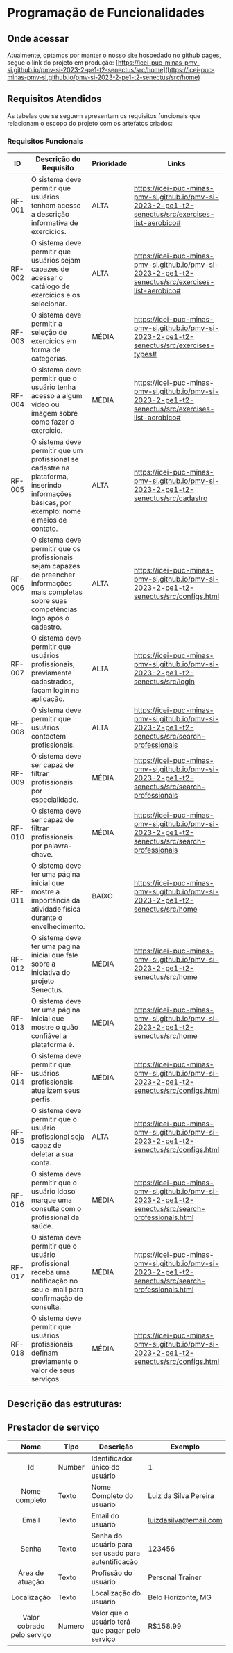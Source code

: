 # Programação de Funcionalidades

## Onde acessar
Atualmente, optamos por manter o nosso site hospedado no github pages, segue o link do projeto em produção:
[https://icei-puc-minas-pmv-si.github.io/pmv-si-2023-2-pe1-t2-senectus/src/home](https://icei-puc-minas-pmv-si.github.io/pmv-si-2023-2-pe1-t2-senectus/src/home)

## Requisitos Atendidos

As tabelas que se seguem apresentam os requisitos funcionais que relacionam o escopo do projeto com os artefatos criados:

### Requisitos Funcionais

|ID    | Descrição do Requisito | Prioridade | Links | Artefato Criado |
| --- | --- | --- | --- | --- |
| RF-001 | O sistema deve permitir que usuários tenham acesso a descrição informativa de exercícios. | ALTA | https://icei-puc-minas-pmv-si.github.io/pmv-si-2023-2-pe1-t2-senectus/src/exercises-list-aerobico# | exercises-list-aerobico.html |
| RF-002 | O sistema deve permitir que usuários sejam capazes de acessar o catálogo de exercícios e os selecionar. | ALTA | https://icei-puc-minas-pmv-si.github.io/pmv-si-2023-2-pe1-t2-senectus/src/exercises-list-aerobico# | exercises-list-aerobico.html |
| RF-003 | O sistema deve permitir a seleção de exercícios em forma de categorias. | MÉDIA | https://icei-puc-minas-pmv-si.github.io/pmv-si-2023-2-pe1-t2-senectus/src/exercises-types# | exercises-types.html |
| RF-004 | O sistema deve permitir que o usuário tenha acesso a algum vídeo ou imagem sobre como fazer o exercício. | MÉDIA | https://icei-puc-minas-pmv-si.github.io/pmv-si-2023-2-pe1-t2-senectus/src/exercises-list-aerobico#  | exercises-list-aerobico.html
| RF-005 | O sistema deve permitir que um profissional se cadastre na plataforma, inserindo informações básicas, por exemplo: nome e meios de contato. | ALTA | https://icei-puc-minas-pmv-si.github.io/pmv-si-2023-2-pe1-t2-senectus/src/cadastro | cadastro.html |
| RF-006 | O sistema deve permitir que os profissionais sejam capazes de preencher informações mais completas sobre suas competências logo após o cadastro. | ALTA | https://icei-puc-minas-pmv-si.github.io/pmv-si-2023-2-pe1-t2-senectus/src/configs.html | configs.html |
| RF-007 | O sistema deve permitir que usuários profissionais, previamente cadastrados, façam login na aplicação. | ALTA | https://icei-puc-minas-pmv-si.github.io/pmv-si-2023-2-pe1-t2-senectus/src/login  | login.html |
| RF-008 | O sistema deve permitir que usuários contactem profissionais. | ALTA | https://icei-puc-minas-pmv-si.github.io/pmv-si-2023-2-pe1-t2-senectus/src/search-professionals | search-professionals.html |
| RF-009 | O sistema deve ser capaz de filtrar profissionais por especialidade. | MÉDIA | https://icei-puc-minas-pmv-si.github.io/pmv-si-2023-2-pe1-t2-senectus/src/search-professionals | search-professionals.html |
| RF-010 | O sistema deve ser capaz de filtrar profissionais por palavra-chave. | MÉDIA | https://icei-puc-minas-pmv-si.github.io/pmv-si-2023-2-pe1-t2-senectus/src/search-professionals | search-professionals.html |
| RF-011 | O sistema deve ter uma página inicial que mostre a importância da atividade física durante o envelhecimento. | BAIXO | https://icei-puc-minas-pmv-si.github.io/pmv-si-2023-2-pe1-t2-senectus/src/home | home.html|  
| RF-012 | O sistema deve ter uma página inicial que fale sobre a iniciativa do projeto Senectus. | MÉDIA | https://icei-puc-minas-pmv-si.github.io/pmv-si-2023-2-pe1-t2-senectus/src/home | home.html |
| RF-013 | O sistema deve ter uma página inicial que mostre o quão confiável a plataforma é. | MÉDIA | https://icei-puc-minas-pmv-si.github.io/pmv-si-2023-2-pe1-t2-senectus/src/home | home.html |
| RF-014 | O sistema deve permitir que usuários profissionais atualizem seus perfis. | MÉDIA | https://icei-puc-minas-pmv-si.github.io/pmv-si-2023-2-pe1-t2-senectus/src/configs.html | configs.html |
| RF-015 | O sistema deve permitir que o usuário profissional seja capaz de deletar a sua conta. | ALTA | https://icei-puc-minas-pmv-si.github.io/pmv-si-2023-2-pe1-t2-senectus/src/configs.html  | configs.html |
| RF-016 | O sistema deve permitir que o usuário idoso marque uma consulta com o profissional da saúde. | MÉDIA | https://icei-puc-minas-pmv-si.github.io/pmv-si-2023-2-pe1-t2-senectus/src/search-professionals.html | search-professionals.html | 
| RF-017 | O sistema deve permitir que o usuário profissional receba uma notificação no seu e-mail para confirmação de consulta. | MÉDIA | https://icei-puc-minas-pmv-si.github.io/pmv-si-2023-2-pe1-t2-senectus/src/search-professionals.html | search-professionals.html |
| RF-018 | O sistema deve permitir que usuários profissionais definam previamente o valor de seus serviços | MÉDIA | https://icei-puc-minas-pmv-si.github.io/pmv-si-2023-2-pe1-t2-senectus/src/configs.html | configs.html |
## Descrição das estruturas:

## Prestador de serviço
|  **Nome**      | **Tipo**          | **Descrição**                             | **Exemplo**                                    |
|:--------------:|-------------------|-------------------------------------------|------------------------------------------------|
| Id             |Number|               Identificador único do usuário            | 1                                              |
| Nome completo     | Texto              | Nome Completo do usuário                        | Luiz da Silva Pereira |
| Email      | Texto             | Email do usuário                                 | luizdasilva@email.com     |
| Senha  | Texto  | Senha do usuário para ser usado para autentificação | 123456                                             |
| Área de atuação   | Texto  | Profissão do usuário| Personal Trainer                                           |
| Localização  | Texto  | Localização do usuário | Belo Horizonte, MG 
|Valor cobrado pelo serviço  | Numero  | Valor que o usuário terá que pagar pelo serviço | R$158.99                                              ||
